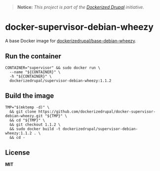 > **Notice:** *This project is part of the [Dockerized Drupal](https://dockerizedrupal.com/) initiative.*

# docker-supervisor-debian-wheezy

A base Docker image for [dockerizedrupal/base-debian-wheezy](https://github.com/dockerizedrupal/docker-base-debian-wheezy).

## Run the container

    CONTAINER="supervisor" && sudo docker run \
      --name "${CONTAINER}" \
      -h "${CONTAINER}" \
      dockerizedrupal/supervisor-debian-wheezy:1.1.2

## Build the image

    TMP="$(mktemp -d)" \
      && git clone https://github.com/dockerizedrupal/docker-supervisor-debian-wheezy.git "${TMP}" \
      && cd "${TMP}" \
      && git checkout 1.1.2 \
      && sudo docker build -t dockerizedrupal/supervisor-debian-wheezy:1.1.2 . \
      && cd -

## License

**MIT**
